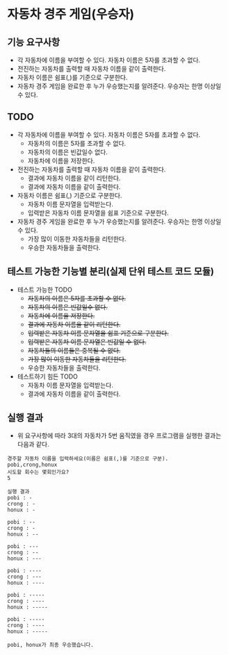 # 자동차 경주 게임(우승자)
## 기능 요구사항
* 각 자동차에 이름을 부여할 수 있다. 자동차 이름은 5자를 초과할 수 없다.
* 전진하는 자동차를 출력할 때 자동차 이름을 같이 출력한다.
* 자동차 이름은 쉼표(,)를 기준으로 구분한다.
* 자동차 경주 게임을 완료한 후 누가 우승했는지를 알려준다. 우승자는 한명 이상일 수 있다.

## TODO
* 각 자동차에 이름을 부여할 수 있다. 자동차 이름은 5자를 초과할 수 없다.
  * 자동차의 이름은 5자를 초과할 수 없다.
  * 자동차의 이름은 빈값일수 없다.
  * 자동차에 이름을 저장한다.
* 전진하는 자동차를 출력할 때 자동차 이름을 같이 출력한다.
  * 결과에 자동차 이름을 같이 리턴한다.
  * 결과에 자동차 이름을 같이 출력한다.
* 자동차 이름은 쉼표(,) 기준으로 구분한다.
  * 자동차 이름 문자열을 입력받는다.
  * 입력받은 자동차 이름 문자열을 쉼표 기준으로 구분한다.
* 자동차 경주 게임을 완료한 후 누가 우승했는지를 알려준다. 우승자는 한명 이상일 수 있다.
  * 가장 많이 이동한 자동차들을 리턴한다.
  * 우승한 자동차들을 출력한다.

## 테스트 가능한 기능별 분리(실제 단위 테스트 코드 모듈)
* 테스트 가능한 TODO
  * ~~자동차의 이름은 5자를 초과할 수 없다.~~
  * ~~자동차의 이름은 빈값일수 없다.~~
  * ~~자동차에 이름을 저장한다.~~
  * ~~결과에 자동차 이름을 같이 리턴한다.~~
  * ~~입력받은 자동차 이름 문자열을 쉼표 기준으로 구분한다.~~
  * ~~입력받은 자동차 이름 문자열은 빈값일 수 없다.~~
  * ~~자동차들의 이름들은 중복될 수 없다.~~
  * ~~가장 많이 이동한 자동차들을 리턴한다.~~
  * 우승한 자동차들을 출력한다.
* 테스트하기 힘든 TODO
  * 자동차 이름 문자열을 입력받는다.
  * 결과에 자동차 이름을 같이 출력한다.

## 실행 결과
* 위 요구사항에 따라 3대의 자동차가 5번 움직였을 경우 프로그램을 실행한 결과는 다음과 같다.
```
경주할 자동차 이름을 입력하세요(이름은 쉼표(,)를 기준으로 구분).
pobi,crong,honux
시도할 회수는 몇회인가요?
5

실행 결과
pobi : -
crong : -
honux : -

pobi : --
crong : -
honux : --

pobi : ---
crong : --
honux : ---

pobi : ----
crong : ---
honux : ----

pobi : -----
crong : ----
honux : -----

pobi : -----
crong : ----
honux : -----

pobi, honux가 최종 우승했습니다.
```